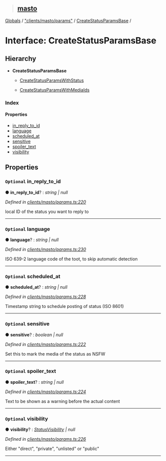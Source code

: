 > ## [masto](../README.md)

[Globals](../globals.md) / ["clients/masto/params"](../modules/_clients_masto_params_.md) / [CreateStatusParamsBase](_clients_masto_params_.createstatusparamsbase.md) /

# Interface: CreateStatusParamsBase

## Hierarchy

* **CreateStatusParamsBase**

  * [CreateStatusParamsWithStatus](_clients_masto_params_.createstatusparamswithstatus.md)

  * [CreateStatusParamsWithMediaIds](_clients_masto_params_.createstatusparamswithmediaids.md)

### Index

#### Properties

* [in_reply_to_id](_clients_masto_params_.createstatusparamsbase.md#optional-in_reply_to_id)
* [language](_clients_masto_params_.createstatusparamsbase.md#optional-language)
* [scheduled_at](_clients_masto_params_.createstatusparamsbase.md#optional-scheduled_at)
* [sensitive](_clients_masto_params_.createstatusparamsbase.md#optional-sensitive)
* [spoiler_text](_clients_masto_params_.createstatusparamsbase.md#optional-spoiler_text)
* [visibility](_clients_masto_params_.createstatusparamsbase.md#optional-visibility)

## Properties

### `Optional` in_reply_to_id

● **in_reply_to_id**? : *string | null*

*Defined in [clients/masto/params.ts:220](https://github.com/neet/masto.js/blob/80b1796/src/clients/masto/params.ts#L220)*

local ID of the status you want to reply to

___

### `Optional` language

● **language**? : *string | null*

*Defined in [clients/masto/params.ts:230](https://github.com/neet/masto.js/blob/80b1796/src/clients/masto/params.ts#L230)*

ISO 639-2 language code of the toot, to skip automatic detection

___

### `Optional` scheduled_at

● **scheduled_at**? : *string | null*

*Defined in [clients/masto/params.ts:228](https://github.com/neet/masto.js/blob/80b1796/src/clients/masto/params.ts#L228)*

Timestamp string to schedule posting of status (ISO 8601)

___

### `Optional` sensitive

● **sensitive**? : *boolean | null*

*Defined in [clients/masto/params.ts:222](https://github.com/neet/masto.js/blob/80b1796/src/clients/masto/params.ts#L222)*

Set this to mark the media of the status as NSFW

___

### `Optional` spoiler_text

● **spoiler_text**? : *string | null*

*Defined in [clients/masto/params.ts:224](https://github.com/neet/masto.js/blob/80b1796/src/clients/masto/params.ts#L224)*

Text to be shown as a warning before the actual content

___

### `Optional` visibility

● **visibility**? : *[StatusVisibility](../modules/_entities_status_.md#statusvisibility) | null*

*Defined in [clients/masto/params.ts:226](https://github.com/neet/masto.js/blob/80b1796/src/clients/masto/params.ts#L226)*

Either "direct", "private", "unlisted" or "public"

___